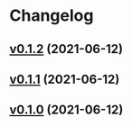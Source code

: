# Changelog

## [v0.1.2](https://github.com/kunit/geolite2lookup/compare/b7cc0e19d9de...v0.1.2) (2021-06-12)


## [v0.1.1](https://github.com/kunit/geolite2lookup/compare/v0.1.0...v0.1.1) (2021-06-12)

## [v0.1.0](https://github.com/kunit/geolite2lookup/compare/v0.1.0...v0.1.0) (2021-06-12)

